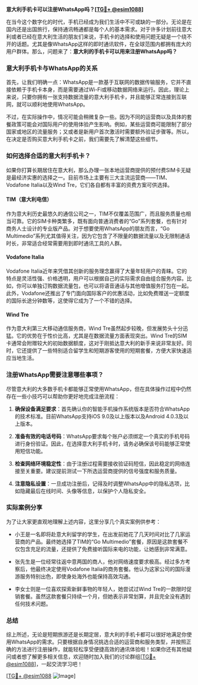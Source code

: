**意大利手机卡可以注册WhatsApp吗？[[TG💪+ @esim1088](https://t.me/s/esim1088)]**

在当今这个数字化的时代，手机已经成为我们生活中不可或缺的一部分。无论是在国内还是出国旅行，保持通讯畅通都是每个人的基本需求。对于许多计划前往意大利或者已经在意大利生活的朋友们来说，手机卡的选择和使用问题无疑是一个绕不开的话题。尤其是像WhatsApp这样的即时通讯软件，在全球范围内都拥有庞大的用户群体。那么，问题来了：**意大利的手机卡可以用来注册WhatsApp吗？**

### 意大利手机卡与WhatsApp的关系

首先，让我们明确一点：WhatsApp是一款基于互联网的数据传输服务，它并不直接依赖于手机卡本身，而是需要通过Wi-Fi或移动数据网络来运行。因此，理论上来说，只要你拥有一张支持数据流量的意大利手机卡，并且能够正常连接到互联网，就可以顺利地使用WhatsApp。

不过，在实际操作中，情况可能会稍微复杂一些。因为不同的运营商以及具体的套餐政策可能会对国际用户的使用体验产生影响。例如，某些运营商可能限制了部分国家或地区的流量服务；又或者是新用户首次激活时需要额外验证步骤等。所以，在决定是否购买意大利手机卡之前，我们需要先了解清楚这些细节。

### 如何选择合适的意大利手机卡？

如果你打算长期居住在意大利，那么办理一张本地运营商提供的预付费SIM卡无疑是最经济实惠的选择之一。目前市场上主要有三大主流运营商——TIM、Vodafone Italia以及Wind Tre，它们各自都有丰富的资费方案可供选择。

#### TIM（意大利电信）
作为意大利历史最悠久的通信公司之一，TIM不仅覆盖范围广，而且服务质量也相当可靠。它的SIM卡种类繁多，既有面向普通消费者的“Go”系列套餐，也有针对商务人士设计的专业版产品。对于想要使用WhatsApp的朋友而言，“Go Multimedio”系列尤其值得关注，因为它包含了不限量的数据流量以及无限制通话时长，非常适合经常需要用到即时通讯工具的人群。

#### Vodafone Italia
Vodafone Italia近年来凭借其创新的服务理念赢得了大量年轻用户的青睐。它的特点是灵活性强、价格透明，用户可以根据自己的实际需求自由组合服务内容。比如，你可以单独订购数据流量包，也可以将语音通话与其他增值服务打包在一起。此外，Vodafone还推出了专门面向国际客户的优惠活动，比如免费赠送一定额度的国际长途分钟数等，这使得它成为了一个不错的选择。

#### Wind Tre
作为意大利第三大移动通信服务商，Wind Tre虽然起步较晚，但发展势头十分迅猛。它的优势在于性价比高，尤其是在数据流量方面表现突出。Wind Tre的SIM卡通常会附赠较大的初始数据额度，这对于刚抵达意大利的新手来说非常友好。同时，它还提供了一些特别适合留学生和短期游客使用的短期套餐，方便大家快速适应当地生活。

### 注册WhatsApp需要注意哪些事项？

尽管意大利的大多数手机卡都能够正常使用WhatsApp，但在具体操作过程中仍然存在一些小技巧可以帮助你更好地完成注册流程：

1. **确保设备满足要求**：首先确认你的智能手机操作系统版本是否符合WhatsApp的技术标准。目前WhatsApp支持iOS 9.0及以上版本以及Android 4.0.3及以上版本。
   
2. **准备有效的电话号码**：WhatsApp要求每个账户必须绑定一个真实的手机号码进行身份验证。因此，在选择意大利手机卡时，请务必确保该号码能够正常使用短信功能。

3. **检查网络环境稳定性**：由于注册过程需要接收验证码短信，因此稳定的网络连接至关重要。建议提前测试一下所选运营商提供的信号强度和服务质量。

4. **注意隐私设置**：一旦成功注册后，记得及时调整WhatsApp中的隐私选项，比如隐藏最后在线时间、头像等信息，以保护个人隐私安全。

### 实际案例分享

为了让大家更直观地理解上述内容，这里分享几个真实案例供参考：

- 小王是一名即将赴意大利留学的学生，在出发前她花了几天时间对比了几家运营商的产品。最终她选择了TIM的“Go Multimedio”套餐，原因是这款套餐不仅包含充足的流量，还提供了免费接听国际来电的功能，让她感到非常满意。
  
- 张先生是一位经常往返中意两国的商人，他对网络速度要求极高。经过多方考察后，他最终决定使用Vodafone Italia的商务套餐。他认为这家公司的国际漫游服务特别出色，即使身处海外也能保持高效沟通。

- 李女士则是一位喜欢探索新鲜事物的年轻人，她尝试过Wind Tre的一款限时促销套餐。虽然这款套餐只持续一个月，但她表示非常划算，并且完全没有遇到任何技术问题。

### 总结

综上所述，无论是短期旅游还是长期定居，意大利的手机卡都可以很好地满足你使用WhatsApp的需求。只要根据自身情况挑选合适的运营商和服务类型，并按照正确的方法进行注册操作，就能轻松享受便捷高效的通讯体验啦！如果你还有其他疑问或者想了解更多相关信息，欢迎随时加入我们的讨论群组[[TG💪+ @esim1088](https://t.me/s/esim1088)]，一起交流学习吧！

[[TG💪+ @esim1088](https://t.me/s/esim1088) ![Image](https://i.postimg.cc/4NQfJmqS/Snipaste-2025-05-13-00-14-12.png)]